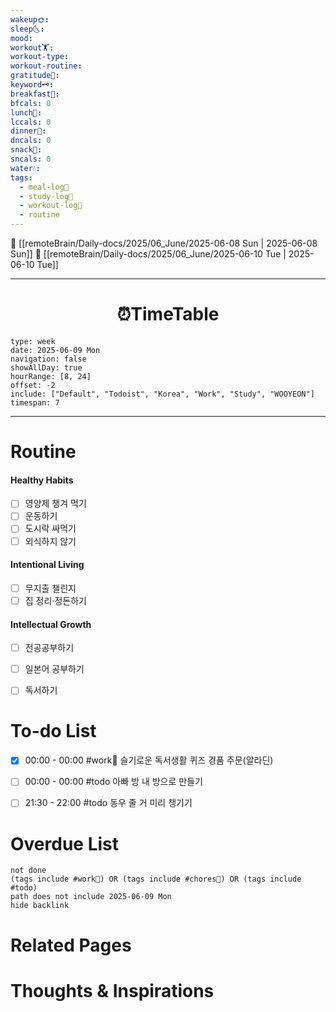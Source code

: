 ```yaml
---
wakeup🌞: 
sleep🌜: 
mood: 
workout🏋️: 
workout-type: 
workout-routine: 
gratitude🙏: 
keyword🗝️: 
breakfast🍳: 
bfcals: 0
lunch🍚: 
lccals: 0
dinner🥗: 
dncals: 0
snack🍬: 
sncals: 0
water💧: 
tags:
  - meal-log📝
  - study-log📓
  - workout-log💪
  - routine
---
```


🔺 [[remoteBrain/Daily-docs/2025/06_June/2025-06-08 Sun | 2025-06-08 Sun]]
🔻 [[remoteBrain/Daily-docs/2025/06_June/2025-06-10 Tue | 2025-06-10 Tue]]
___
<h1> <center>⏰TimeTable </center> </h1>

```gEvent
type: week
date: 2025-06-09 Mon
navigation: false
showAllDay: true
hourRange: [8, 24]
offset: -2
include: ["Default", "Todoist", "Korea", "Work", "Study", "WOOYEON"]
timespan: 7
```

--- 


# Routine 

####  Healthy Habits
- [ ] 영양제 챙겨 먹기
- [ ] 운동하기
- [ ] 도시락 싸먹기 
- [ ] 외식하지 않기 

####  Intentional Living 
- [ ] 무지출 챌린지 
- [ ] 집 정리·정돈하기

#### Intellectual Growth
- [ ] 전공공부하기
- [ ] 일본어 공부하기
- [ ] 독서하기



# To-do List

- [x] 00:00 - 00:00 #work💼 슬기로운 독서생활 퀴즈 경품 주문(알라딘)
- [ ] 00:00 - 00:00 #todo 아빠 방 내 방으로 만들기
- [ ] 21:30 - 22:00 #todo 동우 줄 거 미리 챙기기


# Overdue List
```tasks
not done
(tags include #work💼) OR (tags include #chores🧺) OR (tags include #todo)
path does not include 2025-06-09 Mon
hide backlink
```

# Related Pages



# Thoughts & Inspirations

